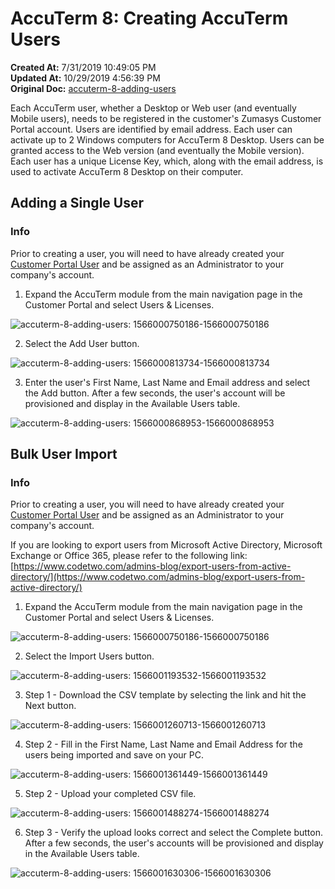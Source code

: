 # AccuTerm 8: Creating AccuTerm Users

**Created At:** 7/31/2019 10:49:05 PM  
**Updated At:** 10/29/2019 4:56:39 PM  
**Original Doc:** [accuterm-8-adding-users](https://docs.zumasys.com/accuterm/accuterm-8-adding-users)  


Each AccuTerm user, whether a Desktop or Web user (and eventually Mobile users), needs to be registered in the customer's Zumasys Customer Portal account. Users are identified by email address. Each user can activate up to 2 Windows computers for AccuTerm 8 Desktop. Users can be granted access to the Web version (and eventually the Mobile version). Each user has a unique License Key, which, along with the email address, is used to activate AccuTerm 8 Desktop on their computer.

## Adding a Single User





### Info

Prior to creating a user, you will need to have already created your [Customer Portal User](/customerportal/quick-start) and be assigned as an Administrator to your company's account.



1. Expand the AccuTerm module from the main navigation page in the Customer Portal and select Users & Licenses.

![accuterm-8-adding-users: 1566000750186-1566000750186](./1566000750186-1566000750186.png)

2. Select the Add User button.

![accuterm-8-adding-users: 1566000813734-1566000813734](./1566000813734-1566000813734.png)

3. Enter the user's First Name, Last Name and Email address and select the Add button. After a few seconds, the user's account will be provisioned and display in the Available Users table.

![accuterm-8-adding-users: 1566000868953-1566000868953](./1566000868953-1566000868953.png)



## Bulk User Import





### Info

Prior to creating a user, you will need to have already created your [Customer Portal User](/customerportal/quick-start) and be assigned as an Administrator to your company's account.



If you are looking to export users from Microsoft Active Directory, Microsoft Exchange or Office 365, please refer to the following link: [https://www.codetwo.com/admins-blog/export-users-from-active-directory/](https://www.codetwo.com/admins-blog/export-users-from-active-directory/)



1. Expand the AccuTerm module from the main navigation page in the Customer Portal and select Users & Licenses.

![accuterm-8-adding-users: 1566000750186-1566000750186](./1566000750186-1566000750186.png)

2. Select the Import Users button.

![accuterm-8-adding-users: 1566001193532-1566001193532](./1566001193532-1566001193532.png)

3. Step 1 - Download the CSV template by selecting the link and hit the Next button.

![accuterm-8-adding-users: 1566001260713-1566001260713](./1566001260713-1566001260713.png)

4. Step 2 - Fill in the First Name, Last Name and Email Address for the users being imported and save on your PC.

![accuterm-8-adding-users: 1566001361449-1566001361449](./1566001361449-1566001361449.png)

5. Step 2 - Upload your completed CSV file.

![accuterm-8-adding-users: 1566001488274-1566001488274](./1566001488274-1566001488274.png)

6. Step 3 - Verify the upload looks correct and select the Complete button. After a few seconds, the user's accounts will be provisioned and display in the Available Users table.

![accuterm-8-adding-users: 1566001630306-1566001630306](./1566001630306-1566001630306.png)
